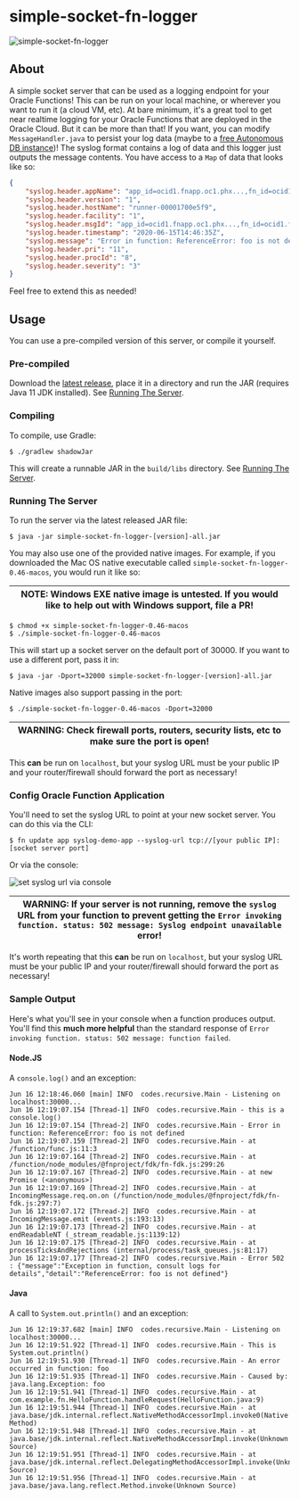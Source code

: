 # simple-socket-fn-logger

![simple-socket-fn-logger](https://github.com/recursivecodes/simple-socket-fn-logger/workflows/simple-socket-fn-logger/badge.svg)

## About

A simple socket server that can be used as a logging endpoint for your Oracle Functions! This can be run on your local machine, or wherever you want to run it (a cloud VM, etc). At bare minimum, it's a great tool to get near realtime logging for your Oracle Functions that are deployed in the Oracle Cloud. But it can be more than that! If you want, you can modify `MessageHandler.java` to persist your log data (maybe to a [free Autonomous DB instance](https://oracle.com/cloud/free))! The syslog format contains a log of data and this logger just outputs the message contents. You have access to a `Map` of data that looks like so:

```json
{
    "syslog.header.appName": "app_id=ocid1.fnapp.oc1.phx...,fn_id=ocid1.fnfunc.oc1.phx...",
    "syslog.header.version": "1",
    "syslog.header.hostName": "runner-00001700e5f9",
    "syslog.header.facility": "1",
    "syslog.header.msgId": "app_id=ocid1.fnapp.oc1.phx...,fn_id=ocid1.fnfunc.oc1.phx...",
    "syslog.header.timestamp": "2020-06-15T14:46:35Z",
    "syslog.message": "Error in function: ReferenceError: foo is not defined",
    "syslog.header.pri": "11",
    "syslog.header.procId": "8",
    "syslog.header.severity": "3"
}
```

Feel free to extend this as needed!

## Usage

You can use a pre-compiled version of this server, or compile it yourself.  

### Pre-compiled

Download the [latest release](https://github.com/recursivecodes/simple-socket-fn-logger/releases), place it in a directory and run the JAR (requires Java 11 JDK installed). See [Running The Server](#running-the-server).

### Compiling

To compile, use Gradle:

```shell script
$ ./gradlew shadowJar
```

This will create a runnable JAR in the `build/libs` directory.  See [Running The Server](#running-the-server).

### Running The Server

To run the server via the latest released JAR file:

```shell script
$ java -jar simple-socket-fn-logger-[version]-all.jar
```

You may also use one of the provided native images. For example, if you downloaded the Mac OS native executable called `simple-socket-fn-logger-0.46-macos`, you would run it like so:

| NOTE: Windows EXE native image is untested. If you would like to help out with Windows support, file a PR! |
| --- |

```shell script
$ chmod +x simple-socket-fn-logger-0.46-macos
$ ./simple-socket-fn-logger-0.46-macos
```

This will start up a socket server on the default port of 30000. If you want to use a different port, pass it in:

```shell script
$ java -jar -Dport=32000 simple-socket-fn-logger-[version]-all.jar
```

Native images also support passing in the port:

```shell script
$ ./simple-socket-fn-logger-0.46-macos -Dport=32000
```

| WARNING: Check firewall ports, routers, security lists, etc to make sure the port is open! |
| --- |

This **can** be run on `localhost`, but your syslog URL must be your public IP and your router/firewall should forward the port as necessary!

### Config Oracle Function Application

You'll need to set the syslog URL to point at your new socket server. You can do this via the CLI:

```shell script
$ fn update app syslog-demo-app --syslog-url tcp://[your public IP]:[socket server port]
```

Or via the console:

![set syslog url via console](https://objectstorage.us-phoenix-1.oraclecloud.com/n/toddrsharp/b/readme-assets/o/2020-06-15_10-58-38.png)

| WARNING: If your server is not running, remove the `syslog` URL from your function to prevent getting the `Error invoking function. status: 502 message: Syslog endpoint unavailable` error! |
| --- |

It's worth repeating that this **can** be run on `localhost`, but your syslog URL must be your public IP and your router/firewall should forward the port as necessary!

### Sample Output

Here's what you'll see in your console when a function produces output. You'll find this **much more helpful** than the standard response of `Error invoking function. status: 502 message: function failed`.

#### Node.JS 

A `console.log()` and an exception:

```shell script
Jun 16 12:18:46.060 [main] INFO  codes.recursive.Main - Listening on localhost:30000...
Jun 16 12:19:07.154 [Thread-1] INFO  codes.recursive.Main - this is a console.log()
Jun 16 12:19:07.154 [Thread-2] INFO  codes.recursive.Main - Error in function: ReferenceError: foo is not defined
Jun 16 12:19:07.159 [Thread-2] INFO  codes.recursive.Main - at /function/func.js:11:3
Jun 16 12:19:07.164 [Thread-2] INFO  codes.recursive.Main - at /function/node_modules/@fnproject/fdk/fn-fdk.js:299:26
Jun 16 12:19:07.167 [Thread-2] INFO  codes.recursive.Main - at new Promise (<anonymous>)
Jun 16 12:19:07.169 [Thread-2] INFO  codes.recursive.Main - at IncomingMessage.req.on.on (/function/node_modules/@fnproject/fdk/fn-fdk.js:297:7)
Jun 16 12:19:07.172 [Thread-2] INFO  codes.recursive.Main - at IncomingMessage.emit (events.js:193:13)
Jun 16 12:19:07.173 [Thread-2] INFO  codes.recursive.Main - at endReadableNT (_stream_readable.js:1139:12)
Jun 16 12:19:07.175 [Thread-2] INFO  codes.recursive.Main - at processTicksAndRejections (internal/process/task_queues.js:81:17)
Jun 16 12:19:07.177 [Thread-2] INFO  codes.recursive.Main - Error 502 : {"message":"Exception in function, consult logs for details","detail":"ReferenceError: foo is not defined"}
```

#### Java

A call to `System.out.println()` and an exception:

```shell script
Jun 16 12:19:37.682 [main] INFO  codes.recursive.Main - Listening on localhost:30000...
Jun 16 12:19:51.922 [Thread-1] INFO  codes.recursive.Main - This is System.out.println()
Jun 16 12:19:51.930 [Thread-1] INFO  codes.recursive.Main - An error occurred in function: foo
Jun 16 12:19:51.935 [Thread-1] INFO  codes.recursive.Main - Caused by: java.lang.Exception: foo
Jun 16 12:19:51.941 [Thread-1] INFO  codes.recursive.Main - at com.example.fn.HelloFunction.handleRequest(HelloFunction.java:9)
Jun 16 12:19:51.944 [Thread-1] INFO  codes.recursive.Main - at java.base/jdk.internal.reflect.NativeMethodAccessorImpl.invoke0(Native Method)
Jun 16 12:19:51.948 [Thread-1] INFO  codes.recursive.Main - at java.base/jdk.internal.reflect.NativeMethodAccessorImpl.invoke(Unknown Source)
Jun 16 12:19:51.951 [Thread-1] INFO  codes.recursive.Main - at java.base/jdk.internal.reflect.DelegatingMethodAccessorImpl.invoke(Unknown Source)
Jun 16 12:19:51.956 [Thread-1] INFO  codes.recursive.Main - at java.base/java.lang.reflect.Method.invoke(Unknown Source)
```